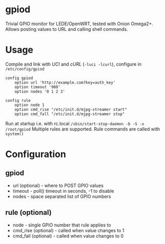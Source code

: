 # gpiod
Trivial GPIO monitor for LEDE/OpenWRT, tested with Onion Omega2+.
Allows posting values to URL and calling shell commands.

# Usage
Compile and link with *UCI* and *cURL* (`-luci -lcurl`), configure in `/etc/config/gpiod`

```
config gpiod
	option url 'http://example.com?key=auth_key'
	option timeout '900'
	option nodes '0 1 2 3'

config rule
	option node 1
	option cmd_rise "/etc/init.d/mjpg-streamer start"
	option cmd_fall "/etc/init.d/mjpg-streamer stop"
```

Run at startup i.e. with rc.local `/sbin/start-stop-daemon -b -S -x /root/gpiod`
Multiple rules are supported. Rule commands are called with `system()`

# Configuration
## gpiod
- url (optional) - where to POST GPIO values
- timeout - poll() timeout in seconds, -1 to disable
- nodes - space separated list of GPIO numbers
## rule (optional)
- node - single GPIO number that rule applies to
- cmd_rise (optional) - called when value changes to 1
- cmd_fall (optional) - called when value changes to 0

